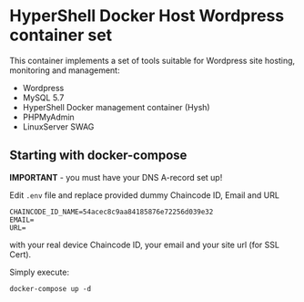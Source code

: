 # HyperShell Docker Host Wordpress container set
This container implements a set of tools suitable for Wordpress site hosting, monitoring and management:
- Wordpress
- MySQL 5.7
- HyperShell Docker management container (Hysh)
- PHPMyAdmin
- LinuxServer SWAG

## Starting with **docker-compose**

**IMPORTANT** - you must have your DNS A-record set up!

Edit `.env` file and replace provided dummy Chaincode ID, Email and URL

```shell
CHAINCODE_ID_NAME=54acec8c9aa84185876e72256d039e32
EMAIL=
URL=
```
with your real device Chaincode ID, your email and your site url (for SSL Cert).

Simply execute:

```shell
docker-compose up -d
```
